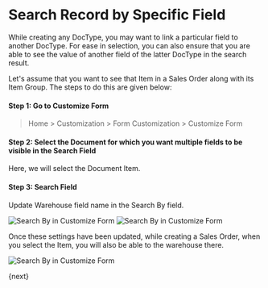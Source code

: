 <!-- add-breadcrumbs -->
# Search Record by Specific Field

While creating any DocType, you may want to link a particular field to another DocType. For ease in selection, you can also ensure that you are able to see the value of another field of the latter DocType in the search result.

Let's assume that you want to see that Item in a Sales Order along with its Item Group. The steps to do this are given below:

#### Step 1: Go to Customize Form

> Home > Customization > Form Customization > Customize Form

#### Step 2: Select the Document for which you want multiple fields to be visible in the Search Field

Here, we will select the Document Item.

#### Step 3:  Search Field

Update Warehouse field name in the Search By field.

<img alt="Search By in Customize Form" class="screenshot" src="{{docs_base_url}}/v12/assets/img/customize/customize-search-record-1.png">

<img alt="Search By in Customize Form" class="screenshot" src="{{docs_base_url}}/v12/assets/img/customize/customize-search-record-2.png">

Once these settings have been updated, while creating a Sales Order, when you select the Item, you will also be able to the warehouse there.

<img alt="Search By in Customize Form" class="screenshot" src="{{docs_base_url}}/v12/assets/img/customize/customize-search-record-3.png">

{next}

<!-- markdown -->
